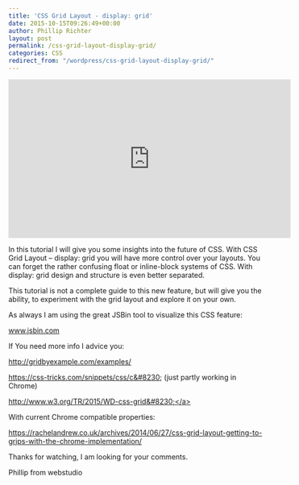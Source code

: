 ```yaml
---
title: 'CSS Grid Layout - display: grid'
date: 2015-10-15T09:26:49+00:00
author: Phillip Richter
layout: post
permalink: /css-grid-layout-display-grid/
categories: CSS
redirect_from: "/wordpress/css-grid-layout-display-grid/"
---
```

<iframe width="560" height="315" src="https://www.youtube.com/embed/m2KefvciVaA" allowfullscreen="allowfullscreen" frameborder="0"></iframe>

In this tutorial I will give you some insights into the future of CSS. With CSS Grid Layout &#8211; display: grid you will have more control over your layouts. You can forget the rather confusing float or inline-block systems of CSS. With display: grid design and structure is even better separated.
  
This tutorial is not a complete guide to this new feature, but will give you the ability, to experiment with the grid layout and explore it on your own.

As always I am using the great JSBin tool to visualize this CSS feature:
  
www.jsbin.com

If You need more info I advice you:

<a class="yt-uix-redirect-link" dir="ltr" title="http://gridbyexample.com/examples/" href="http://gridbyexample.com/examples/" target="_blank" rel="nofollow">http://gridbyexample.com/examples/</a>
  
<a class="yt-uix-redirect-link" dir="ltr" title="https://css-tricks.com/snippets/css/complete-guide-grid/" href="https://css-tricks.com/snippets/css/complete-guide-grid/" target="_blank" rel="nofollow">https://css-tricks.com/snippets/css/c&#8230; (just partly working in Chrome)</a>
  
<a class="yt-uix-redirect-link" dir="ltr" title="http://www.w3.org/TR/2015/WD-css-grid-1-20150917/" href="http://www.w3.org/TR/2015/WD-css-grid-1-20150917/" target="_blank" rel="nofollow">http://www.w3.org/TR/2015/WD-css-grid&#8230;</a>

With current Chrome compatible properties:

https://rachelandrew.co.uk/archives/2014/06/27/css-grid-layout-getting-to-grips-with-the-chrome-implementation/

Thanks for watching, I am looking for your comments.

Phillip from webstudio
